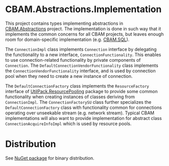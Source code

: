 # CBAM.Abstractions.Implementation

This project contains types implementing abstractions in [CBAM.Abstractions](../CBAM.Abstractions) project.
The implementation is done in such way that it implements the common concerns for all CBAM projects, but leaves enough room for domain-specific implementation (e.g. [CBAM.SQL](../CBAM.SQL)).

The `ConnectionImpl` class implements `Connection` interface by delegating the functionality to a new interface, `ConnectionFunctionality`.
This enables to use connection-related functionality by private components of `Connection`.
The `DefaultConnectionVendorFunctionality` class implements the `ConnectionVendorFunctionality` interface, and is used by connection pool when they need to create a new instance of connection.

The `DefaultConnectionFactory` class implements the `ResourceFactory` interface of [UtilPack.ResourcePooling](https://github.com/CometaSolutions/UtilPack/tree/develop/Source/UtilPack.ResourcePooling) package to provide some common functionality when creating instances of classes deriving from `ConnectionImpl`.
The `ConnectionFactorySU` class further specializes the `DefaultConnectionFactory` class with functionality common for connections operating over unseekable stream (e.g. network stream).
Typical CBAM implementations will also want to provide implementation for abstract class `ConnectionAcquireInfoImpl` which is used by resource pools.


# Distribution
See [NuGet package](http://www.nuget.org/packages/CBAM.Abstractions.Implementation) for binary distribution.